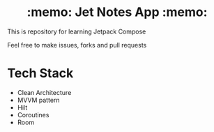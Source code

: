 <h1 align="center">
  :memo: Jet Notes App :memo:
</h1>

This is repository for learning Jetpack Compose

Feel free to make issues, forks and pull requests

# Tech Stack
- Clean Architecture
- MVVM pattern
- Hilt
- Coroutines
- Room

